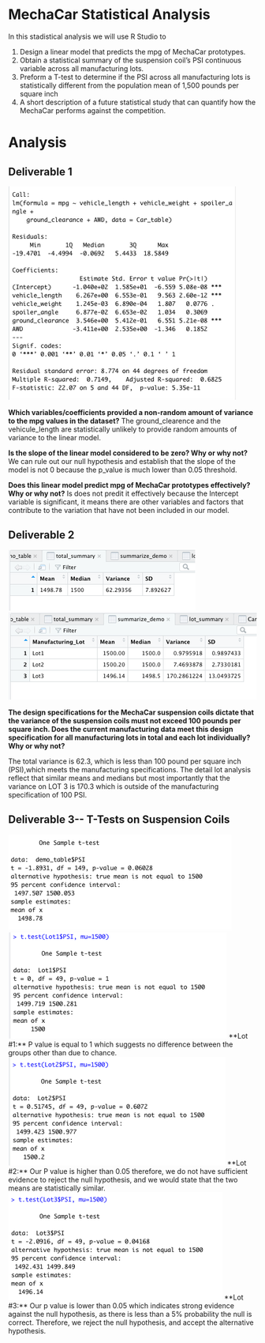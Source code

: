 # MechaCar Statistical Analysis

In this stadistical analysis we will use R Studio to 

  1. Design a linear model that predicts the mpg of MechaCar prototypes.
  2. Obtain a statistical summary of the suspension coil’s PSI continuous variable across all manufacturing lots. 
  3. Preform a T-test to determine if the PSI across all manufacturing lots is statistically different from the population mean of 1,500 pounds per square inch 
  4. A short description of a future statistical study that can quantify how the MechaCar performs against the competition.
  
# Analysis
  
## Deliverable 1
<img src="https://github.com/carolinamedina26/MechaCar_Statistical_Analysis/blob/main/Resources/Deliverable_1.png">

**Which variables/coefficients provided a non-random amount of variance to the mpg values in the dataset?**
The ground_clearence and the vehicule_length are statistically unlikely to provide random amounts of variance to the linear model. 

**Is the slope of the linear model considered to be zero? Why or why not?**
We can rule out our null hypothesis and establish that the slope of the model is not 0 because the p_value is much lower than 0.05 threshold.

**Does this linear model predict mpg of MechaCar prototypes effectively? Why or why not?**
Is does not predit it effectively because the Intercept variable is significant, it means there are other variables and factors that contribute to the variation that have not been included in our model. 


## Deliverable 2

<img src="https://github.com/carolinamedina26/MechaCar_Statistical_Analysis/blob/main/Resources/total_summary.png">
<img src="https://github.com/carolinamedina26/MechaCar_Statistical_Analysis/blob/main/Resources/Lot_summary.png">


**The design specifications for the MechaCar suspension coils dictate that the variance of the suspension coils must not exceed 100 pounds per square inch. Does the current manufacturing data meet this design specification for all manufacturing lots in total and each lot individually? Why or why not?**

The total variance is 62.3, which is less than 100 pound per square inch (PSI),which meets the manufacturing specifications. The detail lot analysis reflect that similar means and medians but most importantly that the variance on LOT 3 is 170.3 which is outside of the manufacturing specification of 100 PSI. 

## Deliverable 3-- T-Tests on Suspension Coils

<img src="https://github.com/carolinamedina26/MechaCar_Statistical_Analysis/blob/main/Resources/Deliverable_3_1.png">
<img src="https://github.com/carolinamedina26/MechaCar_Statistical_Analysis/blob/main/Resources/Deliverable_3_2_1.png">
**Lot #1:** P value is equal to 1 which suggests no difference between the groups other than due to chance.

<img src="https://github.com/carolinamedina26/MechaCar_Statistical_Analysis/blob/main/Resources/Deliverable_3_2_2.png">
**Lot #2:** Our P value is higher than 0.05 therefore, we do not have sufficient evidence to reject the null hypothesis, and we would state that the two means are statistically similar.

<img src="https://github.com/carolinamedina26/MechaCar_Statistical_Analysis/blob/main/Resources/Deliverable_3_2_3.png">
**Lot #3:** Our p value is lower than 0.05 which indicates strong evidence against the null hypothesis, as there is less than a 5% probability the null is correct. Therefore, we reject the null hypothesis, and accept the alternative hypothesis.




